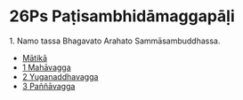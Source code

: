 # 26Ps Paṭisambhidāmaggapāḷi

1\. Namo tassa Bhagavato Arahato Sammāsambuddhassa.

* [Mātikā](Matika.md)
* [1 Mahāvagga](1.md)
* [2 Yuganaddhavagga](2.md)
* [3 Paññāvagga](3.md)
